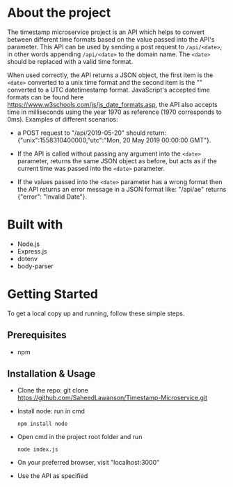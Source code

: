 # About the project

The timestamp microservice project is an API which helps to convert between 
different time formats based on the value passed into the API's parameter. This API 
can be used by sending a post request to ```/api/<date>```, in other words appending ```/api/<date>``` 
to the domain name. The ```<date>``` should be replaced with a valid time format.

When used correctly, the API returns a JSON object, the first item is the ```<date>``` converted 
to a unix time format and the second item is the "<date>" converted to a UTC datetimestamp format. JavaScript's accepted time formats can be found here https://www.w3schools.com/js/js_date_formats.asp, 
the API also accepts time in milliseconds using the year 1970 as reference (1970 corresponds to 0ms). 
Examples of different scenarios:

-   a POST request to "/api/2019-05-20" should return: 
    {"unix":1558310400000,"utc":"Mon, 20 May 2019 00:00:00 GMT"}.

-   If the API is called without passing any argument into the ```<date>``` parameter, returns 
    the same JSON object as before, but acts as if the current time was passed into the ```<date>```
    parameter. 

-   If the values passed into the ```<date>``` parameter has a wrong format then the API returns
    an  error message in a JSON format like: "/api/ae" returns {"error": "Invalid Date"}.


# Built with

- Node.js
- Express.js
- dotenv
- body-parser


# Getting Started
To get a local copy up and running, follow these simple steps.


## Prerequisites

- npm


## Installation & Usage

- Clone the repo: git clone https://github.com/SaheedLawanson/Timestamp-Microservice.git

- Install node: run in cmd
    
    ```npm install node```

- Open cmd in the project root folder and run 
    
    ```node index.js```

- On your preferred browser, visit "localhost:3000"

- Use the API as specified
